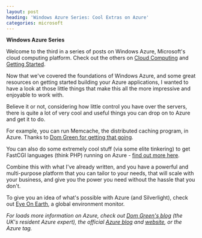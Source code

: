 ```yaml
---
layout: post
heading: 'Windows Azure Series: Cool Extras on Azure'
categories: microsoft
---
```


**Windows Azure Series**

Welcome to the third in a series of posts on Windows Azure, Microsoft's cloud computing platform. Check out the others on [Cloud Computing](/2533) and [Getting Started](/2541).

Now that we've covered the foundations of Windows Azure, and some great resources on getting started building your Azure applications, I wanted to have a look at those little things that make this all the more impressive and enjoyable to work with.

Believe it or not, considering how little control you have over the servers, there is quite a lot of very cool and useful things you can drop on to Azure and get it to do.

For example, you can run Memcache, the distributed caching program, in Azure. Thanks to [Dom Green for getting that going](http://domgreen.com/2010/01/18/windows-azure-memcached-ed/).

You can also do some extremely cool stuff (via some elite tinkering) to get FastCGI languages (think PHP) running on Azure - [find out more here](http://blogs.msdn.com/windowsazure/archive/2009/03/18/using-3rd-party-programming-languages-via-fastcgi.aspx).

Combine this with what I've already written, and you have a powerful and multi-purpose platform that you can tailor to your needs, that will scale with your business, and give you the power you need without the hassle that you don't.

To give you an idea of what's possible with Azure (and Silverlight), check out [Eye On Earth](http://domgreen.com/2009/11/23/keeping-an-eye-on-the-earth/), a global environment monitor.

*For loads more information on Azure, check out [Dom Green's blog](http://domgreen.com) (the UK's resident Azure expert), the official [Azure blog](http://blogs.msdn.com/windowsazure/) and [website](http://www.microsoft.com/windowsazure/), or the Azure tag.*